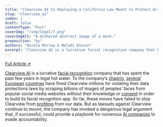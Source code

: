 ```yaml
---
title: "Clearview AI Is Deploying a California Law Meant to Protect Activists From Bogus Lawsuits"
slug: "clearview_ai"
index: 1
draft: false
contentType: "Post"
coverImg: "/img/legal/7.png"
coverImgAlt: "A dithered abstract image of a mesh."
preposition: "by"
authors: "Nicola Morrow & Melodi Dincer"
excerpt: "Clearview AI is a lucrative facial recognition company that has spent the past few years in legal hot water. But as lawsuits against Clearview continue to mount, the company has invoked a dangerous legal argument that, if successful, could provide a playbook for numerous AI companies to evade accountability."
---
```


[Full Article  ↗](https://techpolicy.press/clearview-ai-is-deploying-a-california-law-meant-to-protect-activists-from-bogus-lawsuits/)

[Clearview AI](https://www.nytimes.com/2020/01/18/technology/clearview-privacy-facial-recognition.html) is a lucrative [facial recognition](https://www.nytimes.com/wirecutter/blog/how-facial-recognition-works/) company that has spent the past few years in legal hot water. To the company’s [chagrin](https://www.theguardian.com/technology/2022/may/25/techscape-clearview-ai-facial-recognition-fine), [several](https://techcrunch.com/2023/05/10/clearview-ai-another-cnil-gspr-fine/) [European](https://techcrunch.com/2023/05/10/clearview-ai-another-cnil-gspr-fine/) [countries](https://techcrunch.com/2022/07/13/clearview-greek-ban-order/) have fined Clearview millions for violating their data protections laws by scraping billions of images of peoples’ faces from popular social media websites without their knowledge or [consent](https://jolt.law.harvard.edu/digest/clearview-ai-responds-to-cease-and-desist-letters-by-claiming-first-amendment-right-to-publicly-available-data) in order to build its facial recognition app. So far, these moves have failed to stop Clearview from [profiting](https://www.nytimes.com/2021/07/21/technology/clearview-ai-valuation.html) from our data. But as lawsuits against Clearview continue to mount, the company has invoked a dangerous legal argument that, if successful, could provide a playbook for numerous [AI companies](https://news.artnet.com/art-world/class-action-lawsuit-lensa-ai-prisma-labs-biometric-information-2257096) to evade accountability.

